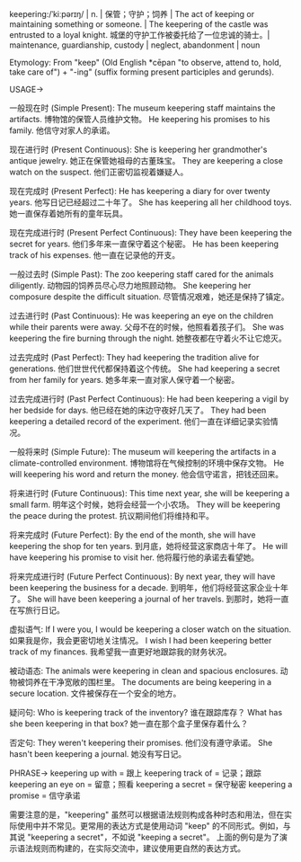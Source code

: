 keepering:/ˈkiːpərɪŋ/ | n. | 保管；守护；饲养 | The act of keeping or maintaining something or someone. |  The keepering of the castle was entrusted to a loyal knight. 城堡的守护工作被委托给了一位忠诚的骑士。|  maintenance, guardianship, custody | neglect, abandonment | noun


Etymology: From "keep" (Old English *cēpan "to observe, attend to, hold, take care of") + "-ing" (suffix forming present participles and gerunds).

USAGE->

一般现在时 (Simple Present):
The museum keepering staff maintains the artifacts. 博物馆的保管人员维护文物。
He keepering his promises to his family. 他信守对家人的承诺。

现在进行时 (Present Continuous):
She is keepering her grandmother's antique jewelry. 她正在保管她祖母的古董珠宝。
They are keepering a close watch on the suspect. 他们正密切监视着嫌疑人。

现在完成时 (Present Perfect):
He has keepering a diary for over twenty years. 他写日记已经超过二十年了。
She has keepering all her childhood toys. 她一直保存着她所有的童年玩具。

现在完成进行时 (Present Perfect Continuous):
They have been keepering the secret for years. 他们多年来一直保守着这个秘密。
He has been keepering track of his expenses. 他一直在记录他的开支。

一般过去时 (Simple Past):
The zoo keepering staff cared for the animals diligently. 动物园的饲养员尽心尽力地照顾动物。
She keepering her composure despite the difficult situation. 尽管情况艰难，她还是保持了镇定。

过去进行时 (Past Continuous):
He was keepering an eye on the children while their parents were away.  父母不在的时候，他照看着孩子们。
She was keepering the fire burning through the night. 她整夜都在守着火不让它熄灭。

过去完成时 (Past Perfect):
They had keepering the tradition alive for generations.  他们世世代代都保持着这个传统。
She had keepering a secret from her family for years.  她多年来一直对家人保守着一个秘密。

过去完成进行时 (Past Perfect Continuous):
He had been keepering a vigil by her bedside for days. 他已经在她的床边守夜好几天了。
They had been keepering a detailed record of the experiment.  他们一直在详细记录实验情况。


一般将来时 (Simple Future):
The museum will keepering the artifacts in a climate-controlled environment. 博物馆将在气候控制的环境中保存文物。
He will keepering his word and return the money. 他会信守诺言，把钱还回来。


将来进行时 (Future Continuous):
This time next year, she will be keepering a small farm. 明年这个时候，她将会经营一个小农场。
They will be keepering the peace during the protest.  抗议期间他们将维持和平。

将来完成时 (Future Perfect):
By the end of the month, she will have keepering the shop for ten years. 到月底，她将经营这家商店十年了。
He will have keepering his promise to visit her. 他将履行他的承诺去看望她。

将来完成进行时 (Future Perfect Continuous):
By next year, they will have been keepering the business for a decade. 到明年，他们将经营这家企业十年了。
She will have been keepering a journal of her travels. 到那时，她将一直在写旅行日记。

虚拟语气:
If I were you, I would be keepering a closer watch on the situation.  如果我是你，我会更密切地关注情况。
I wish I had been keepering better track of my finances. 我希望我一直更好地跟踪我的财务状况。

被动语态:
The animals were keepering in clean and spacious enclosures. 动物被饲养在干净宽敞的围栏里。
The documents are being keepering in a secure location. 文件被保存在一个安全的地方。

疑问句:
Who is keepering track of the inventory? 谁在跟踪库存？
What has she been keepering in that box?  她一直在那个盒子里保存着什么？

否定句:
They weren't keepering their promises. 他们没有遵守承诺。
She hasn't been keepering a journal. 她没有写日记。



PHRASE->
keepering up with =  跟上
keepering track of = 记录；跟踪
keepering an eye on =  留意；照看
keepering a secret = 保守秘密
keepering a promise = 信守承诺


需要注意的是，"keepering" 虽然可以根据语法规则构成各种时态和用法，但在实际使用中并不常见。更常用的表达方式是使用动词 "keep" 的不同形式。例如，与其说 "keepering a secret"，不如说 "keeping a secret"。  上面的例句是为了演示语法规则而构建的，在实际交流中，建议使用更自然的表达方式。